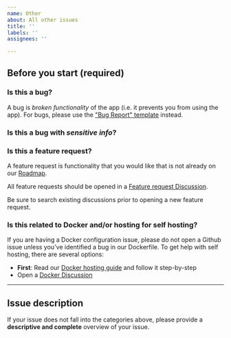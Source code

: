 ```yaml
---
name: Other
about: All other issues
title: ''
labels: ''
assignees: ''

---
```


## Before you start (required)

### Is this a bug?

A bug is _broken functionality_ of the app (i.e. it prevents you from using the app).  For bugs, please use the ["Bug Report" template](https://github.com/maybe-finance/maybe/issues) instead.

### Is this a bug with _sensitive info_?


### Is this a feature request?

A feature request is functionality that you would like that is not already on our [Roadmap](https://github.com/maybe-finance/maybe/wiki/Roadmap).

All feature requests should be opened in a [Feature request Discussion](https://github.com/maybe-finance/maybe/discussions/categories/feature-requests).

Be sure to search existing discussions prior to opening a new feature request.

### Is this related to Docker and/or hosting for self hosting?

If you are having a Docker configuration issue, please do not open a Github issue unless you've identified a bug in our Dockerfile.  To get help with self hosting, there are several options:

- **First**: Read our [Docker hosting guide](https://github.com/maybe-finance/maybe/tree/main/docs/hosting/docker.md) and follow it step-by-step
- Open a [Docker Discussion](https://github.com/maybe-finance/maybe/discussions/categories/docker-compose-hosting)

---

## Issue description

If your issue does not fall into the categories above, please provide a **descriptive and complete** overview of your issue.

